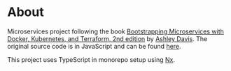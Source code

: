 # About

Microservices project following the book [Bootstrapping Microservices with Docker, Kubernetes, and Terraform, 2nd edition](https://openlibrary.org/books/OL34983309M/Bootstrapping_Microservices_with_Docker_Kubernetes_and_Terraform)
by [Ashley Davis](https://openlibrary.org/authors/OL7494912A/Ashley_Davis). The original source code is in JavaScript and can be found [here](https://github.com/bootstrapping-microservices-2nd-edition).

This project uses TypeScript in monorepo setup using [Nx](https://nx.dev).
